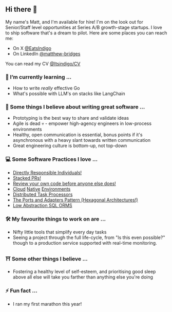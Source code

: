 ## Hi there 👋

My name's Matt, and I'm available for hire! I'm on the look out for Senior/Staff level opportunities at Series A/B growth-stage startups. I love to ship software that's a dream to pilot. Here are some places you can reach me:

 *  On X [@EatsIndigo](https://x.com/EatsIndigo)
 *  On LinkedIn [@matthew-bridges](https://www.linkedin.com/in/matthew-bridges/)

You can read my CV [@Itsindigo/CV](https://github.com/Itsindigo/CV)

### 🌱 I’m currently learning ...
  - How to write _really_ effective Go
  - What's possible with LLM's on stacks like LangChain

### 🔎 Some things I believe about writing great software ...
  - Prototyping is the best way to share and validate ideas
  - Agile is dead 💀 - empower high-agency engineers in low-process environments
  - Healthy, open communication is essential, bonus points if it's asynchronous with a heavy slant towards written communication
  - Great engineering culture is bottom-up, not top-down

### 💻 Some Software Practices I love ...
  - [Directly Responsible Individuals!](https://handbook.gitlab.com/handbook/people-group/directly-responsible-individuals/)
  - [Stacked PRs!](https://graphite.dev/blog/stacked-prs)
  - [Review your own code before anyone else does!](https://x.com/EatsIndigo/status/1803290158185222255)
  - [Cloud](https://tilt.dev/) [Native](https://skaffold.dev/) [Environments](https://kustomize.io/)
  - [Distributed Task Processors](https://docs.temporal.io/)
  - [The Ports and Adapters Pattern (Hexagonal Architectures!)](https://8thlight.com/insights/a-color-coded-guide-to-ports-and-adapters)
  - [Low Abstraction SQL ORMS](https://github.com/gajus/slonik)

### 🛠️ My favourite things to work on are ...
  - Nifty little tools that simplify every day tasks
  - Seeing a project through the full life-cycle, from "Is this even possible?" though to a production service supported with real-time monitoring.

### ⛩️ Some other things I believe ...
  - Fostering a healthy level of self-esteem, and prioritising good sleep above all else will take you farther than anything else you're doing

### ⚡️ Fun fact ...
  - I ran my first marathon this year!

  
